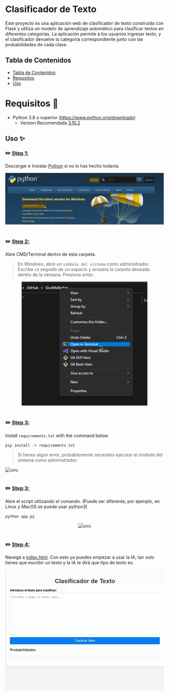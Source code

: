 # Clasificador de Texto

Este proyecto es una aplicación web de clasificador de texto construida con Flask y utiliza un modelo de aprendizaje automático para clasificar textos en diferentes categorías. La aplicación permite a los usuarios ingresar texto, y el clasificador devuelve la categoría correspondiente junto con las probabilidades de cada clase.

## Tabla de Contenidos
- [Tabla de Contenidos](#tabla-de-contenidos)
- [Requisitos](#requisitos-🧾)
- [Uso](#uso-✨)

# Requisitos 🧾
- Python 3.8 o superior (https://www.python.org/downloads)
  - Version Recomendada [3.10.2](https://www.python.org/downloads/release/python-3102/)

## Uso ✨


### ✏️ <ins>Step 1:</ins>
Descargar e Instalar [Python](https://www.python.org/downloads) si no lo has hecho todavia.

<div>
    <img src="files/1-README.png" alt="uvu">
    <br>
    <br>
</div>



### ✏️ <ins>Step 2:</ins>
Abre CMD/Terminal dentro de esta carpeta.
> En Windows, abre un `símbolo del sistema` como administrador. Escribe `cd` seguido de un espacio y arrastra la carpeta deseada dentro de la ventana. Presiona enter.

<div style="text-align: center;">
    <img src="files/2-README.png" alt="uvu" width="400">
    <br>
    <br>
</div>



### ✏️ <ins>Step 3:</ins>
Install `requirements.txt` with the command below
```
pip install -r requirements.txt
```
> Si tienes algun error, probablemente necesites ejecutar el símbolo del sistema como administrador.

<div>
    <img src="https://i.alexflipnote.dev/4QPnZiX.gif" alt="uvu">
    <br>
    <br>
</div>



### ✏️ <ins>Step 3:</ins>
Abre el script utilizando el comando. (Puede ser diferente; por ejemplo, en Linux y MacOS se puede usar python3)
```
python app.py
```

<div style="text-align: center;">
    <img src="https://i.alexflipnote.dev/9BNt3XM.png" alt="uvu" width="500">
    <br>
    <br>
</div>



### ✏️ <ins>Step 4:</ins>
Navega a [index.html](http://127.0.0.1:5000). Con esto ya puedes empezar a usar la IA, tan solo tienes que escribir un texto y la IA te dirá que tipo de texto es.

<div style="text-align: center;">
    <img src="files/4-README.gif" alt="uvu">
    <br>
    <br>
</div>